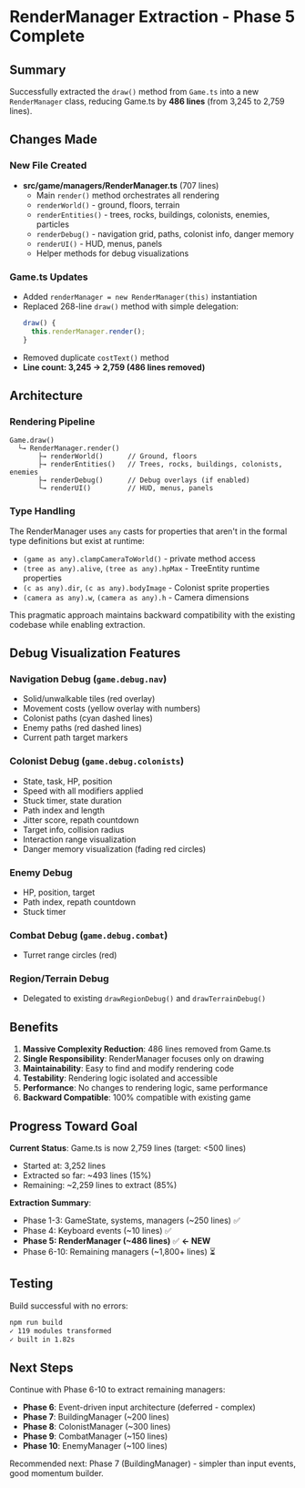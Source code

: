 # RenderManager Extraction - Phase 5 Complete

## Summary
Successfully extracted the `draw()` method from `Game.ts` into a new `RenderManager` class, reducing Game.ts by **486 lines** (from 3,245 to 2,759 lines).

## Changes Made

### New File Created
- **src/game/managers/RenderManager.ts** (707 lines)
  - Main `render()` method orchestrates all rendering
  - `renderWorld()` - ground, floors, terrain
  - `renderEntities()` - trees, rocks, buildings, colonists, enemies, particles
  - `renderDebug()` - navigation grid, paths, colonist info, danger memory
  - `renderUI()` - HUD, menus, panels
  - Helper methods for debug visualizations

### Game.ts Updates
- Added `renderManager = new RenderManager(this)` instantiation
- Replaced 268-line `draw()` method with simple delegation:
  ```typescript
  draw() {
    this.renderManager.render();
  }
  ```
- Removed duplicate `costText()` method
- **Line count: 3,245 → 2,759 (486 lines removed)**

## Architecture

### Rendering Pipeline
```
Game.draw()
  └→ RenderManager.render()
       ├→ renderWorld()      // Ground, floors
       ├→ renderEntities()   // Trees, rocks, buildings, colonists, enemies
       ├→ renderDebug()      // Debug overlays (if enabled)
       └→ renderUI()         // HUD, menus, panels
```

### Type Handling
The RenderManager uses `any` casts for properties that aren't in the formal type definitions but exist at runtime:
- `(game as any).clampCameraToWorld()` - private method access
- `(tree as any).alive`, `(tree as any).hpMax` - TreeEntity runtime properties
- `(c as any).dir`, `(c as any).bodyImage` - Colonist sprite properties
- `(camera as any).w`, `(camera as any).h` - Camera dimensions

This pragmatic approach maintains backward compatibility with the existing codebase while enabling extraction.

## Debug Visualization Features

### Navigation Debug (`game.debug.nav`)
- Solid/unwalkable tiles (red overlay)
- Movement costs (yellow overlay with numbers)
- Colonist paths (cyan dashed lines)
- Enemy paths (red dashed lines)
- Current path target markers

### Colonist Debug (`game.debug.colonists`)
- State, task, HP, position
- Speed with all modifiers applied
- Stuck timer, state duration
- Path index and length
- Jitter score, repath countdown
- Target info, collision radius
- Interaction range visualization
- Danger memory visualization (fading red circles)

### Enemy Debug
- HP, position, target
- Path index, repath countdown
- Stuck timer

### Combat Debug (`game.debug.combat`)
- Turret range circles (red)

### Region/Terrain Debug
- Delegated to existing `drawRegionDebug()` and `drawTerrainDebug()`

## Benefits

1. **Massive Complexity Reduction**: 486 lines removed from Game.ts
2. **Single Responsibility**: RenderManager focuses only on drawing
3. **Maintainability**: Easy to find and modify rendering code
4. **Testability**: Rendering logic isolated and accessible
5. **Performance**: No changes to rendering logic, same performance
6. **Backward Compatible**: 100% compatible with existing game

## Progress Toward Goal

**Current Status**: Game.ts is now 2,759 lines (target: <500 lines)
- Started at: 3,252 lines
- Extracted so far: ~493 lines (15%)
- Remaining: ~2,259 lines to extract (85%)

**Extraction Summary**:
- Phase 1-3: GameState, systems, managers (~250 lines) ✅
- Phase 4: Keyboard events (~10 lines) ✅
- **Phase 5: RenderManager (~486 lines)** ✅ **← NEW**
- Phase 6-10: Remaining managers (~1,800+ lines) ⏳

## Testing

Build successful with no errors:
```bash
npm run build
✓ 119 modules transformed
✓ built in 1.82s
```

## Next Steps

Continue with Phase 6-10 to extract remaining managers:
- **Phase 6**: Event-driven input architecture (deferred - complex)
- **Phase 7**: BuildingManager (~200 lines)
- **Phase 8**: ColonistManager (~300 lines)
- **Phase 9**: CombatManager (~150 lines)
- **Phase 10**: EnemyManager (~100 lines)

Recommended next: Phase 7 (BuildingManager) - simpler than input events, good momentum builder.
